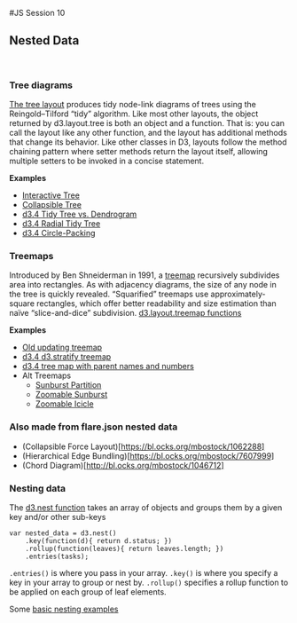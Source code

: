 #JS Session 10


## Nested Data
<br>


### Tree diagrams
[The tree layout](https://github.com/mbostock/d3/wiki/Tree-Layout#tree) produces tidy node-link diagrams of trees using the Reingold–Tilford “tidy” algorithm. Like most other layouts, the object returned by d3.layout.tree is both an object and a function. That is: you can call the layout like any other function, and the layout has additional methods that change its behavior. Like other classes in D3, layouts follow the method chaining pattern where setter methods return the layout itself, allowing multiple setters to be invoked in a concise statement.

**Examples**

* [Interactive Tree](http://bl.ocks.org/d3noob/8375092)
* [Collapsible Tree](https://bl.ocks.org/mbostock/4339083)
* [d3.4 Tidy Tree vs. Dendrogram](https://bl.ocks.org/mbostock/e9ba78a2c1070980d1b530800ce7fa2b)
* [d3.4 Radial Tidy Tree](https://bl.ocks.org/mbostock/2e12b0bd732e7fe4000e2d11ecab0268)
* [d3.4 Circle-Packing](https://bl.ocks.org/mbostock/ca5b03a33affa4160321)

### Treemaps
Introduced by Ben Shneiderman in 1991, a [treemap](https://github.com/mbostock/d3/wiki/Treemap-Layout) recursively subdivides area into rectangles. As with adjacency diagrams, the size of any node in the tree is quickly revealed. “Squarified” treemaps use approximately-square rectangles, which offer better readability and size estimation than naïve “slice-and-dice” subdivision. [d3.layout.treemap functions](https://github.com/mbostock/d3/wiki/API-Reference#treemap)

**Examples**

* [Old updating treemap](https://bl.ocks.org/mbostock/4063582)
* [d3.4 d3.stratify treemap](http://bl.ocks.org/mbostock/e6962a152275373f8504)
* [d3.4 tree map with parent names and numbers](http://bl.ocks.org/mbostock/911ad09bdead40ec0061)
* Alt Treemaps
	* [Sunburst Partition](https://bl.ocks.org/mbostock/4063423)
	* [Zoomable Sunburst](https://bl.ocks.org/mbostock/4348373)
	* [Zoomable Icicle](https://bl.ocks.org/mbostock/1005873)
	

### Also made from flare.json nested data

* (Collapsible Force Layout)[https://bl.ocks.org/mbostock/1062288]
* (Hierarchical Edge Bundling)[https://bl.ocks.org/mbostock/7607999]
* (Chord Diagram)[http://bl.ocks.org/mbostock/1046712]



### Nesting data
The [d3.nest function](https://github.com/mbostock/d3/wiki/Arrays#d3_nest) takes an array of objects and groups them by a given key and/or other sub-keys

	var nested_data = d3.nest()
		.key(function(d){ return d.status; })
		.rollup(function(leaves){ return leaves.length; })
		.entries(tasks);
	    
`.entries()` is where you pass in your array.
`.key()` is where you specify a key in your array to group or nest by.
`.rollup()` specifies a rollup function to be applied on each group of leaf elements.
	  
Some [basic nesting examples](http://bl.ocks.org/hubgit/raw/9133448/)